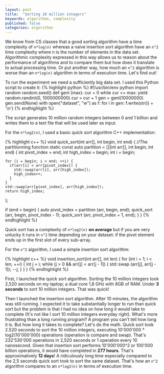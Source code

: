 ```yaml
---
layout: post
title:  "Sorting 10 million integers"
keywords: algorithms, complexity
published: false
categories: algorithms
---
```

We know from CS classes that a good sorting algorithm have a time
complexity of `n*log(n)` whereas a naive insertion sort algorithm have
an `n^2` time complexity where n is the number of elements
in the data set. Algorithmic complexity expressed in this way allows us to reason
about the performance of algorithms and to compare them but how does it
translate to actual processing time. Or put another way, how much an `n^2` algorithm
is worse than an `n*log(n)` algorithm in terms of execution time. Let's find out!

To run the experiment we need a sufficiently big data set. I used this Python
script to create it:
{% highlight python %}
#!/usr/bin/env python
import random
random.seed()
def genl (max):
    cur = 0
    while cur <= max:
        yield random.randint(0, 1000000000)
        cur = cur + 1
gen = genl(10000000)
gen.send(None)
with open("dataset", "w") as f:
    for i in gen:
        f.write(str(i) + '\n')
{% endhighlight %}

The script generates 10 million random integers between 0 and 1 billion
and writes them to a text file that will be used later as input.

For the `n*log2(n)`, I used a basic quick sort algorithm C++ implementation:

{% highlight c++ %}
void quick_sort(int arr[], int begin, int end)
{
  //The partitionning function
  static const auto partition =
  [](int arr[], int begin, int end)
  {
    int pivot_index = end;
    int high_index = begin;
    int i = begin;

    for (i = begin; i < end; ++i) {
      if(arr[i] < arr[pivot_index]) {
        std::swap(arr[i], arr[high_index]);
        high_index++;
      }
    }
    std::swap(arr[pivot_index], arr[high_index]);
    return high_index;
  };

  if (end > begin) {
    auto pivot_index = partition (arr, begin, end);
    quick_sort (arr, begin, pivot_index - 1);
    quick_sort (arr, pivot_index + 1, end);
  }
}
{% endhighlight %}

Quick sort has a complexity of `n*log2(n)` **on average** but if you are very
unlucky it runs in `n^2` time depending on your dataset: if the pivot element
ends up in the first slot of every sub-array.

For the `n^2` algorithm, I used a simple insertion sort algorithm:

{% highlight c++ %}
void insertion_sort(int arr[], int len)
{
  for (int i = 1; i < len; ++i) {
    int j = i;
    while (j > 0 && arr[j] < arr[j - 1]) {
      std::swap (arr[j], arr[j - 1]);
      --j;
    }
  }
}
{% endhighlight %}

First, I launched the quick sort algorithm. Sorting the 10 million integers took
2,520 seconds on my laptop; a dual core 1,8 GHz with 8GB of RAM. Under **3 seconds**
to sort 10 million integers. That was quick!

Then I launched the insertion sort algorithm. After 10 minutes, the algorithm was still
running. I expected it to take substantially longer to run than quick sort but the
problem is that I had no idea on how long it would take to complete (It's not like
I sort 10 million integers everyday right). What's more
frustrating than a long running program? A program you can't tell how long it is.
But how long it takes to complete? Let's do the math.
Quick sort took 2.520 seconds to sort the 10 million integers, executing
10'000'000 * log2(10'000'000) operations (operation is compare and swap). That's
232'530'000 operations in 2,520 seconds or 1 operation every 10 nanosecond.
Given that insertion sort performs 10'000'000^2 or 100'000 billion operations,
it would have completed in **277 hours**.
That's approximatively **12 days**! A ridiculously long time
especially compared to the 2,5 seconds quick sort took to sort the same dataset.
That's how an `n^2` algorithm compares to an `n*log2(n)` in terms of execution time.
